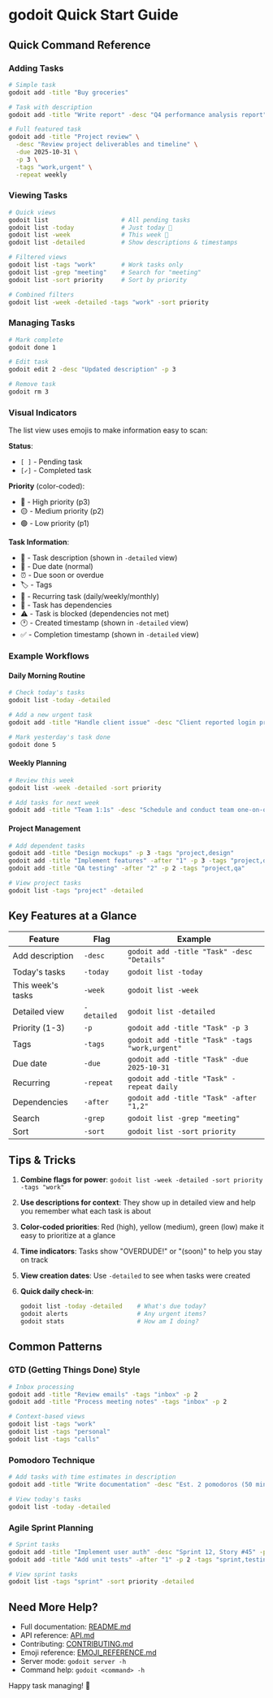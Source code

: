 # godoit Quick Start Guide

## Quick Command Reference

### Adding Tasks

```bash
# Simple task
godoit add -title "Buy groceries"

# Task with description
godoit add -title "Write report" -desc "Q4 performance analysis report"

# Full featured task
godoit add -title "Project review" \
  -desc "Review project deliverables and timeline" \
  -due 2025-10-31 \
  -p 3 \
  -tags "work,urgent" \
  -repeat weekly
```

### Viewing Tasks

```bash
# Quick views
godoit list                    # All pending tasks
godoit list -today             # Just today 📅
godoit list -week              # This week 📅
godoit list -detailed          # Show descriptions & timestamps

# Filtered views
godoit list -tags "work"       # Work tasks only
godoit list -grep "meeting"    # Search for "meeting"
godoit list -sort priority     # Sort by priority

# Combined filters
godoit list -week -detailed -tags "work" -sort priority
```

### Managing Tasks

```bash
# Mark complete
godoit done 1

# Edit task
godoit edit 2 -desc "Updated description" -p 3

# Remove task
godoit rm 3
```

### Visual Indicators

The list view uses emojis to make information easy to scan:

**Status**:

- `[ ]` - Pending task
- `[✓]` - Completed task

**Priority** (color-coded):

- 🔴 - High priority (p3)
- 🟡 - Medium priority (p2)
- 🟢 - Low priority (p1)

**Task Information**:

- 📝 - Task description (shown in `-detailed` view)
- 📅 - Due date (normal)
- ⏰ - Due soon or overdue
- 🏷️ - Tags
- 🔄 - Recurring task (daily/weekly/monthly)
- 🔗 - Task has dependencies
- ⚠️ - Task is blocked (dependencies not met)
- 🕐 - Created timestamp (shown in `-detailed` view)
- ✅ - Completion timestamp (shown in `-detailed` view)

### Example Workflows

#### Daily Morning Routine

```bash
# Check today's tasks
godoit list -today -detailed

# Add a new urgent task
godoit add -title "Handle client issue" -desc "Client reported login problems" -p 3 -tags "urgent,support"

# Mark yesterday's task done
godoit done 5
```

#### Weekly Planning

```bash
# Review this week
godoit list -week -detailed -sort priority

# Add tasks for next week
godoit add -title "Team 1:1s" -desc "Schedule and conduct team one-on-ones" -p 2 -tags "management" -due 2025-10-28
```

#### Project Management

```bash
# Add dependent tasks
godoit add -title "Design mockups" -p 3 -tags "project,design"
godoit add -title "Implement features" -after "1" -p 3 -tags "project,dev"
godoit add -title "QA testing" -after "2" -p 2 -tags "project,qa"

# View project tasks
godoit list -tags "project" -detailed
```

## Key Features at a Glance

| Feature           | Flag        | Example                                      |
| ----------------- | ----------- | -------------------------------------------- |
| Add description   | `-desc`     | `godoit add -title "Task" -desc "Details"`     |
| Today's tasks     | `-today`    | `godoit list -today`                           |
| This week's tasks | `-week`     | `godoit list -week`                            |
| Detailed view     | `-detailed` | `godoit list -detailed`                        |
| Priority (1-3)    | `-p`        | `godoit add -title "Task" -p 3`                |
| Tags              | `-tags`     | `godoit add -title "Task" -tags "work,urgent"` |
| Due date          | `-due`      | `godoit add -title "Task" -due 2025-10-31`     |
| Recurring         | `-repeat`   | `godoit add -title "Task" -repeat daily`       |
| Dependencies      | `-after`    | `godoit add -title "Task" -after "1,2"`        |
| Search            | `-grep`     | `godoit list -grep "meeting"`                  |
| Sort              | `-sort`     | `godoit list -sort priority`                   |

## Tips & Tricks

1. **Combine flags for power**: `godoit list -week -detailed -sort priority -tags "work"`

2. **Use descriptions for context**: They show up in detailed view and help you remember what each task is about

3. **Color-coded priorities**: Red (high), yellow (medium), green (low) make it easy to prioritize at a glance

4. **Time indicators**: Tasks show "OVERDUDE!" or "(soon)" to help you stay on track

5. **View creation dates**: Use `-detailed` to see when tasks were created

6. **Quick daily check-in**:
   ```bash
   godoit list -today -detailed    # What's due today?
   godoit alerts                   # Any urgent items?
   godoit stats                    # How am I doing?
   ```

## Common Patterns

### GTD (Getting Things Done) Style

```bash
# Inbox processing
godoit add -title "Review emails" -tags "inbox" -p 2
godoit add -title "Process meeting notes" -tags "inbox" -p 2

# Context-based views
godoit list -tags "work"
godoit list -tags "personal"
godoit list -tags "calls"
```

### Pomodoro Technique

```bash
# Add tasks with time estimates in description
godoit add -title "Write documentation" -desc "Est. 2 pomodoros (50 min)" -p 2

# View today's tasks
godoit list -today -detailed
```

### Agile Sprint Planning

```bash
# Sprint tasks
godoit add -title "Implement user auth" -desc "Sprint 12, Story #45" -p 3 -tags "sprint,backend"
godoit add -title "Add unit tests" -after "1" -p 2 -tags "sprint,testing"

# View sprint tasks
godoit list -tags "sprint" -sort priority -detailed
```

## Need More Help?

- Full documentation: [README.md](../README.md)
- API reference: [API.md](API.md)
- Contributing: [CONTRIBUTING.md](CONTRIBUTING.md)
- Emoji reference: [EMOJI_REFERENCE.md](EMOJI_REFERENCE.md)
- Server mode: `godoit server -h`
- Command help: `godoit <command> -h`

Happy task managing! 🚀

